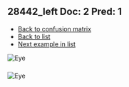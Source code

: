 ## 28442_left Doc: 2 Pred: 1
- [Back to confusion matrix](https://github.com/juliandewit/kaggle_retinopathy/blob/master/matrix.md)
- [Back to list](https://github.com/juliandewit/kaggle_retinopathy/blob/master/lists/21/list.md)
- [Next example in list](https://github.com/juliandewit/kaggle_retinopathy/blob/master/lists/21/28/28460_left.md)

![Eye](https://retinopaty.blob.core.windows.net/size1024/28442_left_2.jpeg)

### 

![Eye]()
